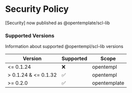 # Security Policy

[Security] now published as @opentemplate/scl-lib

### Supported Versions

Information about supported @opentempl/scl-lib versions 

| Version               | Supported             |  Scope        |
| -------               | ------------------    | -------       |
| <= 0.1.24              | :x:                   | opentempl     |
| > 0.1.24 & <= 0.1.32   | :white_check_mark:    | opentempl     |
| >= 0.2.0               | :white_check_mark:    | opentemplate  |
